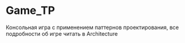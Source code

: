 # Game_TP
Консольная игра с применением паттернов проектирования, все подробности об игре читать в Architecture
